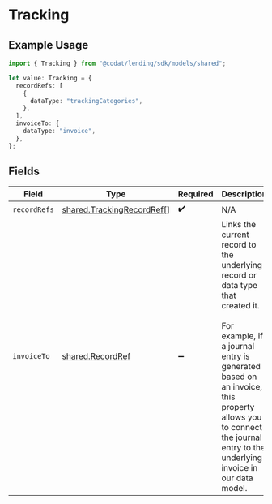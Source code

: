 # Tracking

## Example Usage

```typescript
import { Tracking } from "@codat/lending/sdk/models/shared";

let value: Tracking = {
  recordRefs: [
    {
      dataType: "trackingCategories",
    },
  ],
  invoiceTo: {
    dataType: "invoice",
  },
};
```

## Fields

| Field                                                                                                                                                                                                                                                   | Type                                                                                                                                                                                                                                                    | Required                                                                                                                                                                                                                                                | Description                                                                                                                                                                                                                                             |
| ------------------------------------------------------------------------------------------------------------------------------------------------------------------------------------------------------------------------------------------------------- | ------------------------------------------------------------------------------------------------------------------------------------------------------------------------------------------------------------------------------------------------------- | ------------------------------------------------------------------------------------------------------------------------------------------------------------------------------------------------------------------------------------------------------- | ------------------------------------------------------------------------------------------------------------------------------------------------------------------------------------------------------------------------------------------------------- |
| `recordRefs`                                                                                                                                                                                                                                            | [shared.TrackingRecordRef](../../../sdk/models/shared/trackingrecordref.md)[]                                                                                                                                                                           | :heavy_check_mark:                                                                                                                                                                                                                                      | N/A                                                                                                                                                                                                                                                     |
| `invoiceTo`                                                                                                                                                                                                                                             | [shared.RecordRef](../../../sdk/models/shared/recordref.md)                                                                                                                                                                                             | :heavy_minus_sign:                                                                                                                                                                                                                                      | Links the current record to the underlying record or data type that created it. <br/><br/>For example, if a journal entry is generated based on an invoice, this property allows you to connect the journal entry to the underlying invoice in our data model.  |